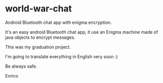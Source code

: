 # world-war-chat

Android Bluetooth chat app with enigma encryption.

It's an easy android Bluetooth chat app, it use an Enigma machine made of java objects to encrypt messages.

This was my graduation project.

I'm going to translate everything in English very soon :)

Be always safe.

Enrico
